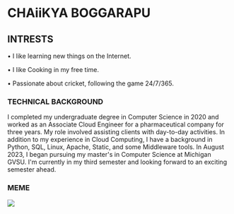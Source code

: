 # CHAiiKYA BOGGARAPU 

## INTRESTS 

•	I like learning new things on the Internet.

•	I like Cooking in my free time.

•	Passionate about cricket, following the game 24/7/365.

### TECHNICAL BACKGROUND

I completed my undergraduate degree in Computer Science in 2020 and worked as an Associate Cloud Engineer for a pharmaceutical company for three years. My role involved assisting clients with day-to-day activities. In addition to my experience in Cloud Computing, I have a background in Python, SQL, Linux, Apache, Static, and some Middleware tools. In August 2023, I began pursuing my master's in Computer Science at Michigan GVSU. I'm currently in my third semester and looking forward to an exciting semester ahead.

### MEME

<img src = "https://assets.telegraphindia.com/telegraph/2023/Mar/1678836965_57c7769197215ff88fbbb4b52c34856d.gif">
